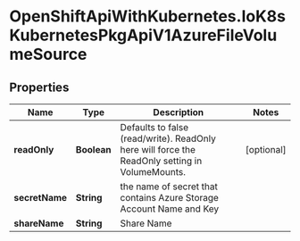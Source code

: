 # OpenShiftApiWithKubernetes.IoK8sKubernetesPkgApiV1AzureFileVolumeSource

## Properties
Name | Type | Description | Notes
------------ | ------------- | ------------- | -------------
**readOnly** | **Boolean** | Defaults to false (read/write). ReadOnly here will force the ReadOnly setting in VolumeMounts. | [optional] 
**secretName** | **String** | the name of secret that contains Azure Storage Account Name and Key | 
**shareName** | **String** | Share Name | 



